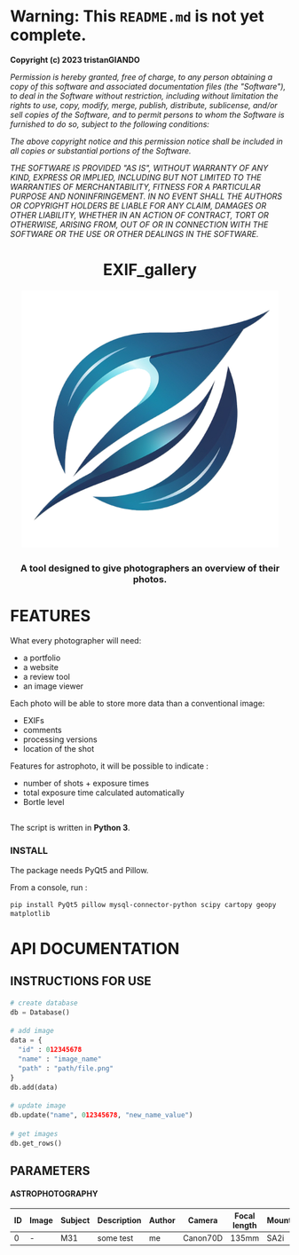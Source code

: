 
Warning: This `README.md` is not yet complete.
=======
**Copyright (c) 2023 tristanGIANDO**

*Permission is hereby granted, free of charge, to any person obtaining a copy*
*of this software and associated documentation files (the "Software"), to deal*
*in the Software without restriction, including without limitation the rights*
*to use, copy, modify, merge, publish, distribute, sublicense, and/or sell*
*copies of the Software, and to permit persons to whom the Software is*
*furnished to do so, subject to the following conditions:*

*The above copyright notice and this permission notice shall be included in all*
*copies or substantial portions of the Software.*

*THE SOFTWARE IS PROVIDED "AS IS", WITHOUT WARRANTY OF ANY KIND, EXPRESS OR*
*IMPLIED, INCLUDING BUT NOT LIMITED TO THE WARRANTIES OF MERCHANTABILITY,*
*FITNESS FOR A PARTICULAR PURPOSE AND NONINFRINGEMENT. IN NO EVENT SHALL THE*
*AUTHORS OR COPYRIGHT HOLDERS BE LIABLE FOR ANY CLAIM, DAMAGES OR OTHER*
*LIABILITY, WHETHER IN AN ACTION OF CONTRACT, TORT OR OTHERWISE, ARISING FROM,*
*OUT OF OR IN CONNECTION WITH THE SOFTWARE OR THE USE OR OTHER DEALINGS IN THE*
*SOFTWARE.*

<h1 align="center">
    EXIF_gallery
</h1>

<h2 align="center" style="margin:1em;">
    <img src="EXIF_gallery/ui/icons/logo.png"
         alt="EXIF_gallery"></a>
</h2>

<h3 align="center">
    A tool designed to give photographers an overview of their photos.
</h3>

# FEATURES
What every photographer will need:
* a portfolio
* a website
* a review tool
* an image viewer

Each photo will be able to store more data than a conventional image:
* EXIFs
* comments
* processing versions
* location of the shot

Features for astrophoto, it will be possible to indicate :
* number of shots + exposure times
* total exposure time calculated automatically
* Bortle level

##
The script is written in **Python 3**.

### INSTALL
The package needs PyQt5 and Pillow.

From a console, run :
```
pip install PyQt5 pillow mysql-connector-python scipy cartopy geopy matplotlib
```

# API DOCUMENTATION

## INSTRUCTIONS FOR USE
```py
# create database
db = Database()

# add image
data = {
  "id" : 012345678
  "name" : "image_name"
  "path" : "path/file.png"
}
db.add(data)

# update image
db.update("name", 012345678, "new_name_value")

# get images
db.get_rows()

```

## PARAMETERS
#### ASTROPHOTOGRAPHY
|ID|Image|Subject|Description|Author|Camera|Focal length|Mount|Aperture|ISO|NB lights|Exposure time|Total time|Place|Sky darkness|Moon Illumination|Processed with|Brut|Versions|Date|Comment|
|-|-|-|-|-|-|-|-|-|-|-|-|-|-|-|-|-|-|-|-|-|
|0|-|M31|some test|me|Canon70D|135mm|SA2i|2.8|1600|50|120|-|here|2|35%|Siril/Photoshop|-|-|24/12/23||
